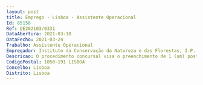 ```yaml
--- 
layout: post
title: Emprego - Lisboa - Assistente Operacional
Id: 85158
Ref: OE202103/0331
DataAbertura: 2021-03-10
DataFecho: 2021-03-24
Trabalho: Assistente Operacional
Empregador: Instituto da Conservação da Natureza e das Florestas, I.P.
Descricao: O procedimento concursal visa o preenchimento de 1 (um) posto de trabalho, em regime de contrato de trabalho em funções públicas por tempo indeterminado, com a seguinte caraterização dos postos de trabalho a ocupar  Exercício do conteúdo funcional inerente à categoria de Assistente Operacional, constante no anexo à Lei n.º 35 2014, de 20 de junho, referido no n.º 2 do artigo 88.º da mesma lei, à qual corresponde o grau 1 de complexidade funcional com especificação    Conduzir viaturas ligeiras para transporte de bens e pessoas, tendo em atenção a segurança dos utilizadores e dos bens    Cuidar da manutenção das viaturas que lhe forem distribuídas    Receber e entregar expediente ou encomendas  Participar superiormente as anomalias verificadas.
CodigoPostal: 1050-191 LISBOA
Concelho: Lisboa
Distrito: Lisboa
--- 
```

